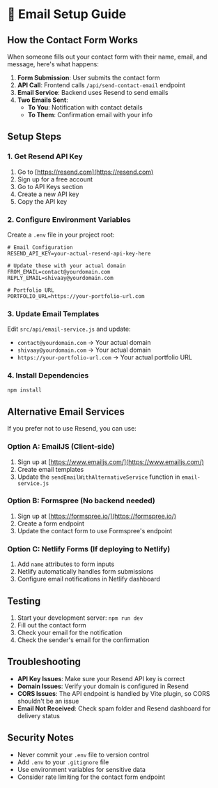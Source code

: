 # 📧 Email Setup Guide

## How the Contact Form Works

When someone fills out your contact form with their name, email, and message, here's what happens:

1. **Form Submission**: User submits the contact form
2. **API Call**: Frontend calls `/api/send-contact-email` endpoint
3. **Email Service**: Backend uses Resend to send emails
4. **Two Emails Sent**:
   - **To You**: Notification with contact details
   - **To Them**: Confirmation email with your info

## Setup Steps

### 1. Get Resend API Key
1. Go to [https://resend.com](https://resend.com)
2. Sign up for a free account
3. Go to API Keys section
4. Create a new API key
5. Copy the API key

### 2. Configure Environment Variables
Create a `.env` file in your project root:

```env
# Email Configuration
RESEND_API_KEY=your-actual-resend-api-key-here

# Update these with your actual domain
FROM_EMAIL=contact@yourdomain.com
REPLY_EMAIL=shivaay@yourdomain.com

# Portfolio URL
PORTFOLIO_URL=https://your-portfolio-url.com
```

### 3. Update Email Templates
Edit `src/api/email-service.js` and update:
- `contact@yourdomain.com` → Your actual domain
- `shivaay@yourdomain.com` → Your actual domain
- `https://your-portfolio-url.com` → Your actual portfolio URL

### 4. Install Dependencies
```bash
npm install
```

## Alternative Email Services

If you prefer not to use Resend, you can use:

### Option A: EmailJS (Client-side)
1. Sign up at [https://www.emailjs.com/](https://www.emailjs.com/)
2. Create email templates
3. Update the `sendEmailWithAlternativeService` function in `email-service.js`

### Option B: Formspree (No backend needed)
1. Sign up at [https://formspree.io/](https://formspree.io/)
2. Create a form endpoint
3. Update the contact form to use Formspree's endpoint

### Option C: Netlify Forms (If deploying to Netlify)
1. Add `name` attributes to form inputs
2. Netlify automatically handles form submissions
3. Configure email notifications in Netlify dashboard

## Testing

1. Start your development server: `npm run dev`
2. Fill out the contact form
3. Check your email for the notification
4. Check the sender's email for the confirmation

## Troubleshooting

- **API Key Issues**: Make sure your Resend API key is correct
- **Domain Issues**: Verify your domain is configured in Resend
- **CORS Issues**: The API endpoint is handled by Vite plugin, so CORS shouldn't be an issue
- **Email Not Received**: Check spam folder and Resend dashboard for delivery status

## Security Notes

- Never commit your `.env` file to version control
- Add `.env` to your `.gitignore` file
- Use environment variables for sensitive data
- Consider rate limiting for the contact form endpoint
